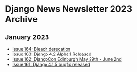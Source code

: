 # Django News Newsletter 2023 Archive

## January 2023

- [Issue 164: Bleach derecation](2023-01-27-issue-164.md)
- [Issue 163: Django 4.2 Alpha 1 Released](2023-01-20-issue-163.md)
- [Issue 162: DjangoCon Edinburgh May 29th - June 2nd](2023-01-13-issue-162.md)
- [Issue 161:  Django 4.1.5 bugfix released](2023-01-06-issue-161.md)

